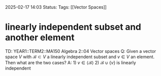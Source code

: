 2025-02-17 14:03
Status: 
Tags: [[Vector Spaces]]
# linearly independent subset and another element

TD: YEAR1::TERM2::MA150 Algebra 2::04 Vector spaces 
Q: Given a vector space $V$ with $\mathcal B \subset V$ a linearly independent subset and $v \in V$ an element. Then what are the two cases?
A: 1) $v \in \langle \mathcal{B} \rangle$
2) $\mathcal{B} \cup \{v\}$ is linearly independent
<!--ID: 1739801149447-->
